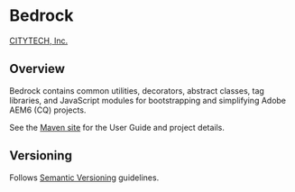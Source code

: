 # Bedrock

[CITYTECH, Inc.](http://www.citytechinc.com)

## Overview

Bedrock contains common utilities, decorators, abstract classes, tag libraries, and JavaScript modules for bootstrapping and simplifying Adobe AEM6 (CQ) projects.

See the [Maven site](http://code.citytechinc.com/bedrock) for the User Guide and project details.

## Versioning

Follows [Semantic Versioning](http://semver.org/) guidelines.